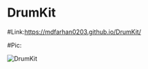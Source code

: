 # DrumKit

#Link:https://mdfarhan0203.github.io/DrumKit/


#Pic:


![DrumKit](https://user-images.githubusercontent.com/50393822/220014202-1932dbf0-544a-402c-b9d0-e192c6f6ef6a.jpg)
